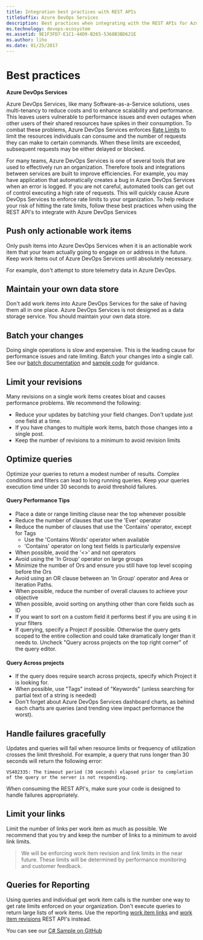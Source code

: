 ```yaml
---
title: Integration best practices with REST APIs
titleSuffix: Azure DevOps Services
description: Best practices when integrating with the REST APIs for Azure DevOps Services
ms.technology: devops-ecosystem
ms.assetid: 9E1F3FD7-E1C1-44D9-B265-5368B3BD621E
ms.author: liho
ms.date: 01/25/2017
---
```


<!--- Supports FWLINK:  https://go.microsoft.com/fwlink/?LinkId=692096   -->

# Best practices

**Azure DevOps Services**

Azure DevOps Services, like many Software-as-a-Service solutions, uses multi-tenancy to reduce costs and to enhance scalability and performance. This leaves users vulnerable to performance issues and even outages when other users of their shared resources have spikes in their consumption. To combat these problems, Azure DevOps Services enforces [Rate Limits](./rate-limits.md) to limit the resources individuals can consume and the number of requests they can make to certain commands. When these limits are exceeded, subsequent requests may be either delayed or blocked.

For many teams, Azure DevOps Services is one of several tools that are used to effectively run an organization. Therefore tools and integrations between services are built to improve efficiencies. For example, you may have application that automatically creates a bug in Azure DevOps Services when an error is logged. If you are not careful, automated tools can get out of control executing a high rate of requests. This will quickly cause Azure DevOps Services to enforce rate limits to your organization. To help reduce your risk of hitting the rate limits, follow these best practices when using the REST API's to integrate with Azure DevOps Services

## Push only actionable work items

Only push items into Azure DevOps Services when it is an actionable work item that your team actually going to engage on or address in the future. Keep work items out of Azure DevOps Services until absolutely necessary.

For example, don't attempt to store telemetry data in Azure DevOps.

## Maintain your own data store

Don't add work items into Azure DevOps Services for the sake of having them all in one place. Azure DevOps Services is not designed as a data storage service. You should maintain your own data store.

## Batch your changes

Doing single operations is slow and expensive. This is the leading cause for performance issues and rate limiting. Batch your changes into a single call. See our [batch documentation](/azure/devops/integrate/previous-apis/wit/batch) and [sample code](/azure/devops/integrate/previous-apis/wit/samples) for guidance.

## Limit your revisions

Many revisions on a single work items creates bloat and causes performance problems. We recommend the following:

- Reduce your updates by batching your field changes. Don't update just one field at a time.
- If you have changes to multiple work items, batch those changes into a single post.
- Keep the number of revisions to a minimum to avoid revision limits

## Optimize queries

Optimize your queries to return a modest number of results. Complex conditions and filters can lead to long running queries. Keep your queries execution time under 30 seconds to avoid threshold failures.

#### Query Performance Tips

- Place a date or range limiting clause near the top whenever possible
- Reduce the number of clauses that use the 'Ever' operator
- Reduce the number of clauses that use the 'Contains' operator, except for Tags
  - Use the 'Contains Words' operator when available
  - 'Contains' operator on long text fields is particularly expensive
- When possible, avoid the '<>' and not operators
- Avoid using the 'In Group' operator on large groups
- Minimize the number of Ors and ensure you still have top level scoping before the Ors
- Avoid using an OR clause between an 'In Group' operator and Area or Iteration Paths.
- When possible, reduce the number of overall clauses to achieve your objective
- When possible, avoid sorting on anything other than core fields such as ID
- If you want to sort on a custom field it performs best if you are using it in your filters
- If querying, specify a Project if possible. Otherwise the query gets scoped to the entire collection and could take dramatically longer than it needs to. Uncheck "Query across projects on the top right corner" of the query editor.

#### Query Across projects

- If the query does require search across projects, specify which Project it is looking for.
- When possible, use "Tags" instead of "Keywords" (unless searching for partial text of a string is needed)
- Don't forget about Azure DevOps Services dashboard charts, as behind each charts are queries (and trending view impact performance the worst).

## Handle failures gracefully

Updates and queries will fail when resource limits or frequency of utilization crosses the limit threshold. For example, a query that runs longer than 30 seconds will return the following error:

`VS402335: The timeout period (30 seconds) elapsed prior to completion of the query or the server is not responding.`

When consuming the REST API's, make sure your code is designed to handle failures appropriately.

## Limit your links

Limit the number of links per work item as much as possible. We recommend that you try and keep the number of links to a minimum to avoid link limits.

> We will be enforcing work item revision and link limits in the near future. These limits will be determined by performance monitoring and customer feedback.

## Queries for Reporting

Using queries and individual get work item calls is the number one way to get rate limits enforced on your organization. Don't execute queries to return large lists of work items. Use the reporting [work item links](/rest/api/vsts/wit/reporting%20work%20item%20links) and [work item revisions](/rest/api/vsts/wit/reporting%20work%20item%20revisions) REST API's instead.

You can see our [C# Sample on GitHub](https://github.com/sferg-msft/vsts-wit-reporting-example)
